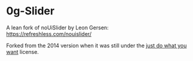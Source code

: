 0g-Slider
=========

A lean fork of noUiSlider by Leon Gersen:
https://refreshless.com/nouislider/

Forked from the 2014 version when it was still under the
[just do what you want](http://www.wtfpl.net/about/) license.
